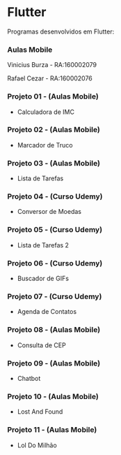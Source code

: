 # Flutter

Programas desenvolvidos em Flutter:

### Aulas Mobile

Vinicius Burza - RA:160002079

Rafael Cezar - RA:160002076

### Projeto 01 - (Aulas Mobile)
- Calculadora de IMC

### Projeto 02 -  (Aulas Mobile)
- Marcador de Truco

### Projeto 03 -  (Aulas Mobile)
- Lista de Tarefas

### Projeto 04 - (Curso Udemy)
- Conversor de Moedas

### Projeto 05 - (Curso Udemy)
- Lista de Tarefas 2

### Projeto 06 - (Curso Udemy)
- Buscador de GIFs

### Projeto 07 - (Curso Udemy)
- Agenda de Contatos

### Projeto 08 -  (Aulas Mobile)
- Consulta de CEP

### Projeto 09 -  (Aulas Mobile)
- Chatbot

### Projeto 10 -  (Aulas Mobile)
- Lost And Found

### Projeto 11 -  (Aulas Mobile)
- Lol Do Milhão



